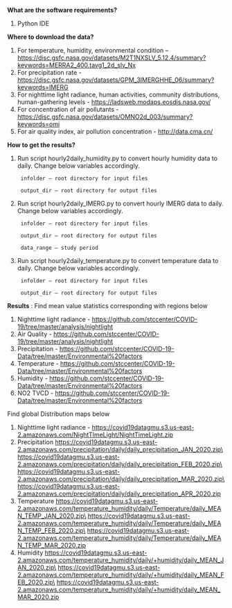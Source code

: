 **What are the software requirements?**

1. Python IDE

**Where to download the data?**

1. For temperature, humidity, environmental condition – https://disc.gsfc.nasa.gov/datasets/M2T1NXSLV_5.12.4/summary?keywords=MERRA2_400.tavg1_2d_slv_Nx
2. For precipitation rate - https://disc.gsfc.nasa.gov/datasets/GPM_3IMERGHHE_06/summary?keywords=IMERG
3. For nighttime light radiance, human activities, community distributions, human-gathering levels - https://ladsweb.modaps.eosdis.nasa.gov/
4. For concentration of air pollutants - https://disc.gsfc.nasa.gov/datasets/OMNO2d_003/summary?keywords=omi
5. For air quality index, air pollution concentration - http://data.cma.cn/

**How to get the results?**

1. Run script hourly2daily_humidity.py to convert hourly humidity data to daily. Change below variables accordingly.

        infolder – root directory for input files

        output_dir – root directory for output files

2. Run script hourly2daily_IMERG.py to convert hourly IMERG data to daily. Change below variables accordingly.

        infolder – root directory for input files

        output_dir – root directory for output files

        data_range – study period

3. Run script hourly2daily_temperature.py to convert temperature data to daily. Change below variables accordingly.

        infolder – root directory for input files

        output_dir – root directory for output files

**Results** :
Find mean value statistics corresponding with regions below
1. Nighttime light radiance - https://github.com/stccenter/COVID-19/tree/master/analysis/nightlight
2. Air Quality - https://github.com/stccenter/COVID-19/tree/master/analysis/nightlight 
3. Precipitation - https://github.com/stccenter/COVID-19-Data/tree/master/Environmental%20factors 
4. Temperature - https://github.com/stccenter/COVID-19-Data/tree/master/Environmental%20factors 
5. Humidity - https://github.com/stccenter/COVID-19-Data/tree/master/Environmental%20factors 
6. NO2 TVCD - https://github.com/stccenter/COVID-19-Data/tree/master/Environmental%20factors 
 
Find global Distribution maps below
1. Nighttime light radiance - https://covid19datagmu.s3.us-east-2.amazonaws.com/NightTImeLight/NightTimeLight.zip
2. Precipitation
	https://covid19datagmu.s3.us-east-2.amazonaws.com/precipitation/daily/daily_precipitation_JAN_2020.zip\
	https://covid19datagmu.s3.us-east-2.amazonaws.com/precipitation/daily/daily_precipitation_FEB_2020.zip\
	https://covid19datagmu.s3.us-east-2.amazonaws.com/precipitation/daily/daily_precipitation_MAR_2020.zip\
	https://covid19datagmu.s3.us-east-2.amazonaws.com/precipitation/daily/daily_precipitation_APR_2020.zip
3. Temperature
	https://covid19datagmu.s3.us-east-2.amazonaws.com/temperature_humidity/daily/Temperature/daily_MEAN_TEMP_JAN_2020.zip\
	https://covid19datagmu.s3.us-east-2.amazonaws.com/temperature_humidity/daily/Temperature/daily_MEAN_TEMP_FEB_2020.zip\
	https://covid19datagmu.s3.us-east-2.amazonaws.com/temperature_humidity/daily/Temperature/daily_MEAN_TEMP_MAR_2020.zip
4. Humidity
	https://covid19datagmu.s3.us-east-2.amazonaws.com/temperature_humidity/daily/+humidity/daily_MEAN_JAN_2020.zip\
	https://covid19datagmu.s3.us-east-2.amazonaws.com/temperature_humidity/daily/+humidity/daily_MEAN_FEB_2020.zip\
	https://covid19datagmu.s3.us-east-2.amazonaws.com/temperature_humidity/daily/+humidity/daily_MEAN_MAR_2020.zip
